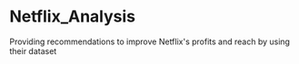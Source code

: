 # Netflix_Analysis
Providing recommendations to improve Netflix's profits and reach by using their dataset
